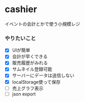 # cashier
イベントの会計とかで使う小規模レジ

### やりたいこと
- [x] UIが簡単
- [x] 会計が早くできる
- [x] 販売履歴がみれる
- [x] サムネイル登録可能
- [x] サーバーにデータは送信しない
- [x] localStorage使って保存
- [ ] 売上グラフ表示
- [ ] json export

